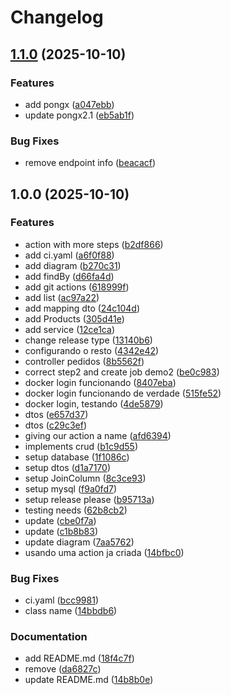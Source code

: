 # Changelog

## [1.1.0](https://github.com/riqinho/study-apir/compare/v1.0.0...v1.1.0) (2025-10-10)


### Features

* add pongx ([a047ebb](https://github.com/riqinho/study-apir/commit/a047ebbdd8315d0a64e2cfdfcbce33b8ff2cfadd))
* update pongx2.1 ([eb5ab1f](https://github.com/riqinho/study-apir/commit/eb5ab1f829090b88a787991fef9ec238a003b9a4))


### Bug Fixes

* remove endpoint info ([beacacf](https://github.com/riqinho/study-apir/commit/beacacf18fb7de5da4f27c78b2e0b6df43fea772))

## 1.0.0 (2025-10-10)


### Features

* action with more steps ([b2df866](https://github.com/riqinho/study-apir/commit/b2df866d26d0b10b4ed80ddf51b460bac72f0f23))
* add ci.yaml ([a6f0f88](https://github.com/riqinho/study-apir/commit/a6f0f888d1cf85b8cb72db8b7bac1e84883b863a))
* add diagram ([b270c31](https://github.com/riqinho/study-apir/commit/b270c31140fccc96f85608f7abf5d86c6c3dc7fe))
* add findBy ([d66fa4d](https://github.com/riqinho/study-apir/commit/d66fa4d8d0c1e185f778ef67e2fb466a40ca2298))
* add git actions ([618999f](https://github.com/riqinho/study-apir/commit/618999f44592dd1a85d77d3ce544105a55ca9206))
* add list ([ac97a22](https://github.com/riqinho/study-apir/commit/ac97a2239d74329d3a0bd38a1f9db76546bc03b5))
* add mapping dto ([24c104d](https://github.com/riqinho/study-apir/commit/24c104dccfd048e3314e405b7bc148091fe8acfa))
* add Products ([305d41e](https://github.com/riqinho/study-apir/commit/305d41e0f2bcde0e63d4a0fe8c7eb19e6dc4c403))
* add service ([12ce1ca](https://github.com/riqinho/study-apir/commit/12ce1ca866d934f82fbfe089a98d2f50607202ed))
* change release type ([13140b6](https://github.com/riqinho/study-apir/commit/13140b6beb183981e36f1b2de98be2ddeb294e2b))
* configurando o resto ([4342e42](https://github.com/riqinho/study-apir/commit/4342e428e93e26db880ea83988f5bc3d12ad8ddb))
* controller pedidos ([8b5562f](https://github.com/riqinho/study-apir/commit/8b5562fdd8206596318817294ed037013abf284b))
* correct step2 and create job demo2 ([be0c983](https://github.com/riqinho/study-apir/commit/be0c9839b4c2239d812357a1458af0ee1f5633d4))
* docker login funcionando ([8407eba](https://github.com/riqinho/study-apir/commit/8407ebaf14546668752383531318244c73dec3d9))
* docker login funcionando de verdade ([515fe52](https://github.com/riqinho/study-apir/commit/515fe525069cfadfb921bb5172be8c7a8a8ccc74))
* docker login, testando ([4de5879](https://github.com/riqinho/study-apir/commit/4de587933086d5e1843a6f77e777eeba355d142c))
* dtos ([e657d37](https://github.com/riqinho/study-apir/commit/e657d37383aac4bfa9468e79fb87ae4234028348))
* dtos ([c29c3ef](https://github.com/riqinho/study-apir/commit/c29c3efa33844836553d932c6ef6c49a06398e71))
* giving our action a name ([afd6394](https://github.com/riqinho/study-apir/commit/afd63948e8ca00f726e1b8fec20d0c457ae6de85))
* implements crud ([b1c9d55](https://github.com/riqinho/study-apir/commit/b1c9d55c4b78163103d4b20d941862e6e6db03c8))
* setup database ([1f1086c](https://github.com/riqinho/study-apir/commit/1f1086cdc37e9a6507fc2d5930f3841b390d6d2a))
* setup dtos ([d1a7170](https://github.com/riqinho/study-apir/commit/d1a717017231ecc466c9ef19948026eded9d2c13))
* setup JoinColumn ([8c3ce93](https://github.com/riqinho/study-apir/commit/8c3ce93c8201372b7b8ff3117ee12eebb9ca78bf))
* setup mysql ([f9a0fd7](https://github.com/riqinho/study-apir/commit/f9a0fd7fecc82db45de1b43b875f732071061740))
* setup release please ([b95713a](https://github.com/riqinho/study-apir/commit/b95713a536c20baeeaf6c571663cf3bd4e57ad57))
* testing needs ([62b8cb2](https://github.com/riqinho/study-apir/commit/62b8cb28b5f0e8f59670f2b61a859c4104cf5887))
* update ([cbe0f7a](https://github.com/riqinho/study-apir/commit/cbe0f7a59c67f1a4881b19559aa22b1897a31e4e))
* update ([c1b8b83](https://github.com/riqinho/study-apir/commit/c1b8b835941146ef490514fbbd977d1757c5272d))
* update diagram ([7aa5762](https://github.com/riqinho/study-apir/commit/7aa5762e02806a68a450d5ec668e82fa16e82c39))
* usando uma action ja criada ([14bfbc0](https://github.com/riqinho/study-apir/commit/14bfbc02f74ee2d1d04bee9ddfb9ba65622e5ada))


### Bug Fixes

* ci.yaml ([bcc9981](https://github.com/riqinho/study-apir/commit/bcc9981365a4b4d85e51f45d51cc7d746702aeac))
* class name ([14bbdb6](https://github.com/riqinho/study-apir/commit/14bbdb64cf253a2a2cf7ec10998d59b4c2208f5e))


### Documentation

* add README.md ([18f4c7f](https://github.com/riqinho/study-apir/commit/18f4c7fcb05b7726c52230dc1b7bf1d1fa35df6c))
* remove ([da6827c](https://github.com/riqinho/study-apir/commit/da6827c5af63d6ff6a693a67c1ffe9d3f5b1add1))
* update README.md ([14b8b0e](https://github.com/riqinho/study-apir/commit/14b8b0ef9234a9e87f620ec26d5c2b5f8c278213))
